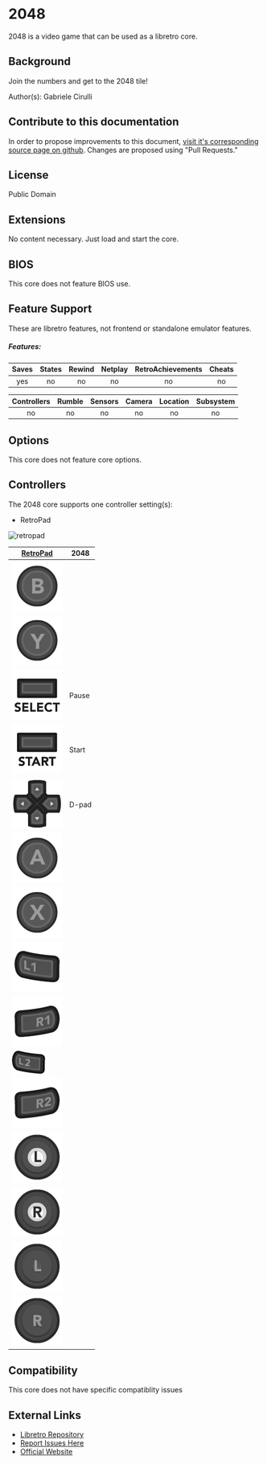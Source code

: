 # 2048

2048 is a video game that can be used as a libretro core.

## Background

Join the numbers and get to the 2048 tile!

Author(s): Gabriele Cirulli

## Contribute to this documentation

In order to propose improvements to this document, [visit it's corresponding source page on github](https://github.com/libretro/docs/blob/master/docs/library/2048.md). Changes are proposed using "Pull Requests."

## License

Public Domain

## Extensions

No content necessary. Just load and start the core.

## BIOS

This core does not feature BIOS use.

## Feature Support

These are libretro features, not frontend or standalone emulator features.

##### Features:

| Saves | States      | Rewind | Netplay | RetroAchievements | Cheats |
|:-----:|:-----------:|:------:|:-------:|:-----------------:|:------:|
|  yes  |     no      |  no    |   no    |       no          |  no    |

| Controllers | Rumble | Sensors | Camera | Location | Subsystem |
|:---------------:|:------:|:-------:|:------:|:--------:|:-------------:|
|       no        |  no    |   no    |  no    |   no     |      no       |

## Options

This core does not feature core options.

## Controllers

The 2048 core supports one controller setting(s):

* RetroPad

![retropad](images/RetroPad/RetroPad.png)

| [RetroPad](RetroPad)                                                 | 2048   |
|----------------------------------------------------------------------|--------|
| ![RetroPad_B](images/RetroPad/Retro_B_Round.png)                     |        |
| ![RetroPad_Y](images/RetroPad/Retro_Y_Round.png)                     |        |
| ![RetroPad_Select](images/RetroPad/Retro_Select.png)                 | Pause  |
| ![RetroPad_Start](images/RetroPad/Retro_Start.png)                   | Start  |
| ![RetroPad_Dpad](images/RetroPad/Retro_Dpad.png)                     | D-pad  |    
| ![RetroPad_A](images/RetroPad/Retro_A_Round.png)                     |        |
| ![RetroPad_X](images/RetroPad/Retro_X_Round.png)                     |        |
| ![RetroPad_L1](images/RetroPad/Retro_L1.png)                         |        |
| ![RetroPad_R1](images/RetroPad/Retro_R1.png)                         |        |
| ![RetroPad_L2](images/RetroPad/Retro_L2_Temp.png)                    |        |
| ![RetroPad_R2](images/RetroPad/Retro_R2.png)                         |        |
| ![RetroPad_L3](images/RetroPad/Retro_L3.png)                         |        |
| ![RetroPad_R3](images/RetroPad/Retro_R3.png)                         |        |
| ![RetroPad_Left_Stick](images/RetroPad/Retro_Left_Stick.png)         |        |
| ![RetroPad_Right_Stick](images/RetroPad/Retro_Right_Stick.png)       |        |

## Compatibility

This core does not have specific compatiblity issues

## External Links

* [Libretro Repository](https://github.com/libretro/libretro-2048)
* [Report Issues Here](https://github.com/libretro/libretro-2048/issues)
* [Official Website](http://gabrielecirulli.github.io/2048/)
